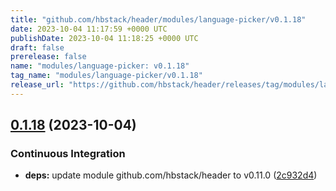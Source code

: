 ```yaml
---
title: "github.com/hbstack/header/modules/language-picker/v0.1.18"
date: 2023-10-04 11:17:59 +0000 UTC
publishDate: 2023-10-04 11:18:25 +0000 UTC
draft: false
prerelease: false
name: "modules/language-picker: v0.1.18"
tag_name: "modules/language-picker/v0.1.18"
release_url: "https://github.com/hbstack/header/releases/tag/modules/language-picker/v0.1.18"
---
```


## [0.1.18](https://github.com/hbstack/header/compare/modules/language-picker/v0.1.17...modules/language-picker/v0.1.18) (2023-10-04)


### Continuous Integration

* **deps:** update module github.com/hbstack/header to v0.11.0 ([2c932d4](https://github.com/hbstack/header/commit/2c932d4000fa9c690aa223a0ee595083c608f9bf))
